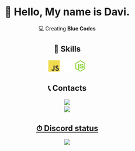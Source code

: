 <div>
<h1 align="center">👋 Hello, My name is Davi.</h1>

<p align="center">💻 Creating <strong>Blue Codes</strong></p>
</div>
<div align="center">
<h2>🚀 Skills</h2>
 <code><img height="32" src="https://raw.githubusercontent.com/devicons/devicon/master/icons/javascript/javascript-original.svg" alt="JavaScript"/></code>
 <code><img height="32" src="https://raw.githubusercontent.com/devicons/devicon/master/icons/discordjs/discordjs-plain.svg" alt="DiscordJS"/></code>
 <code><img height="32" src="https://raw.githubusercontent.com/devicons/devicon/master/icons/nodejs/nodejs-original.svg" alt="NodeJS"/></code>
</div>


<div align="center">
<h2 align="center">📞 Contacts</h2>
<div class="mail">
 <a href="mailto:heydavisilvax@gmail.com">
 <img src="https://img.shields.io/badge/Gmail-D14836?style=for-the-badge&logo=gmail&logoColor=white"/>
</div>
 <div class="discord">
 <a href="https://discord.com/users/662402220784091146">
 <img src="https://img.shields.io/badge/Discord-282B30?style=for-the-badge&logo=discord&logoColor=white"/>
</div>
</div>
 
<h2 align="center">⏱ Discord status</h2>

<div align="center">
  <a href="https://discord.com/users/1127934293226835998"> 
  <img height="170em" src="https://lanyard.cnrad.dev/api/1127934293226835998?idleMessage=🌊"/>
</div>
